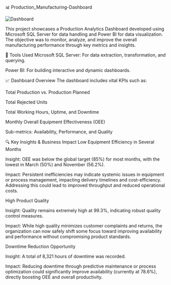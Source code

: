 📊 Production_Manufacturing-Dashboard

![Dashboard](https://github.com/user-attachments/assets/574a592e-5d60-49a9-810d-db44b4e235ff)

This project showcases a Production Analytics Dashboard developed using Microsoft SQL Server for data handling and Power BI for data visualization. The objective was to monitor, analyze, and improve the overall manufacturing performance through key metrics and insights.

🔧 Tools Used
Microsoft SQL Server: For data extraction, transformation, and querying.

Power BI: For building interactive and dynamic dashboards.

📈 Dashboard Overview
The dashboard includes vital KPIs such as:

Total Production vs. Production Planned

Total Rejected Units

Total Working Hours, Uptime, and Downtime

Monthly Overall Equipment Effectiveness (OEE)

Sub-metrics: Availability, Performance, and Quality

🔍 Key Insights & Business Impact
Low Equipment Efficiency in Several Months

Insight: OEE was below the global target (85%) for most months, with the lowest in March (50%) and November (56.2%).

Impact: Persistent inefficiencies may indicate systemic issues in equipment or process management, impacting delivery timelines and cost-efficiency. Addressing this could lead to improved throughput and reduced operational costs.

High Product Quality

Insight: Quality remains extremely high at 99.3%, indicating robust quality control measures.

Impact: While high quality minimizes customer complaints and returns, the organization can now safely shift some focus toward improving availability and performance without compromising product standards.

Downtime Reduction Opportunity

Insight: A total of 8,321 hours of downtime was recorded.

Impact: Reducing downtime through predictive maintenance or process optimization could significantly improve availability (currently at 78.6%), directly boosting OEE and overall productivity.
